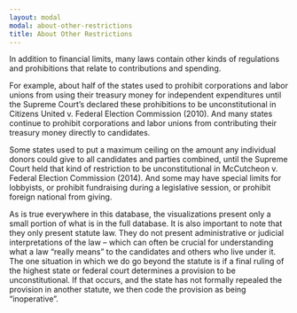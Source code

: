 ```yaml
---
layout: modal
modal: about-other-restrictions
title: About Other Restrictions
---
```


In addition to financial limits, many laws contain other kinds of regulations and prohibitions that relate to contributions and spending.

For example, about half of the states used to prohibit corporations and labor unions from using their treasury money for independent expenditures until the Supreme Court’s declared these prohibitions to be unconstitutional in Citizens United v. Federal Election Commission (2010). And many states continue to prohibit corporations and labor unions from contributing their treasury money directly to candidates. 

Some states used to put a maximum ceiling on the amount any individual donors could give to all candidates and parties combined, until the Supreme Court held that kind of restriction to be unconstitutional in McCutcheon v. Federal Election Commission (2014).  And some may have special limits for lobbyists, or prohibit fundraising during a legislative session, or prohibit foreign national from giving.

As is true everywhere in this database, the visualizations present only a small portion of what is in the full database. It is also important to note that they only present statute law. They do not present administrative or judicial interpretations of the law – which can often be crucial for understanding what a law “really means” to the candidates and others who live under it. The one situation in which we do go beyond the statute is if a final ruling of the highest state or federal court determines a provision to be unconstitutional. If that occurs, and the state has not formally repealed the provision in another statute, we then code the provision as being “inoperative”.


